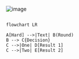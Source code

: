 ![image](https://user-images.githubusercontent.com/114642857/202368693-6167b582-298c-497b-9ac6-6241504b155d.png)

```mermaid

flowchart LR

A[Hard] -->|Text| B(Round)
B --> C{Decision}
C -->|One| D[Result 1]
C -->|Two| E[Result 2]
```
